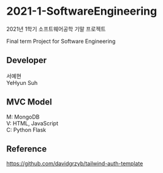 # 2021-1-SoftwareEngineering
2021년 1학기 소프트웨어공학 기말 프로젝트

Final term Project for Software Engineering 

## Developer
서예현    
YeHyun Suh

## MVC Model
M: MongoDB    
V: HTML, JavaScript    
C: Python Flask    


## Reference
https://github.com/davidgrzyb/tailwind-auth-template
